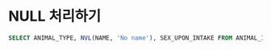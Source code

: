 # NULL 처리하기

```sql
SELECT ANIMAL_TYPE, NVL(NAME, 'No name'), SEX_UPON_INTAKE FROM ANIMAL_INS ORDER BY ANIMAL_ID;
```

